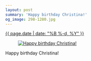 ```yaml
---
layout: post
summary: 'Happy birthday Christina!'
og_image: 298-1280.jpg
---
```


<p>
 <time>
  <a href="/298">
   {{ page.date | date: "%B %-d, %Y" }}
  </a>
 </time>
 <a href="/298">
  <figure data-taken="4/1/2014">
   <img alt="Happy birthday Christina!" sizes="(min-width: 700px) 50vw, calc(100vw - 2rem)" src="{{ site.assets_url }}/298-640.jpg" srcset="{{ site.assets_url }}/298-1280.jpg 1280w, {{ site.assets_url }}/298-960.jpg 960w, {{ site.assets_url }}/298-640.jpg 640w, {{ site.assets_url }}/298-320.jpg 320w"/>
  </figure>
 </a>
 <span>
  Happy birthday Christina!
 </span>
</p>
